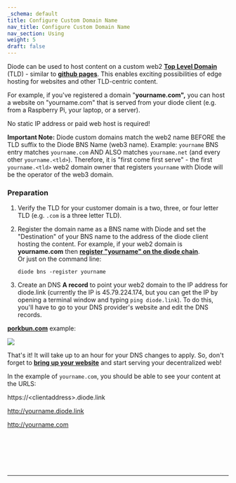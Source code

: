 ```yaml
---
_schema: default
title: Configure Custom Domain Name
nav_title: Configure Custom Domain Name
nav_section: Using
weight: 5
draft: false
---
```

Diode can be used to host content on a custom web2 <a href="https://en.wikipedia.org/wiki/Top-level_domain" target="_blank" rel="noopener"><strong>Top Level Domain</strong></a> (TLD) - similar to <a href="https://pages.github.com/" target="_blank" rel="noopener"><strong>github pages</strong></a>. This enables exciting possibilities of edge hosting for websites and other TLD-centric content.

For example, if you've registered a domain "**yourname.com",** you can host a website on "yourname.com" that is served from your diode client (e.g. from a Raspberry Pi, your laptop, or a server).

No static IP address or paid web host is required!

**Important Note:** Diode custom domains match the web2 name BEFORE the TLD suffix to the Diode BNS Name (web3 name). Example: `yourname` BNS entry matches `yourname.com` AND ALSO matches `yourname.net` (and every other `yourname.<tld>`). Therefore, it is "first come first serve" - the first `yourname.<tld>` web2 domain owner that registers `yourname` with Diode will be the operator of the web3 domain.

### **Preparation**

1. Verify the TLD for your customer domain is a two, three, or four letter TLD (e.g. `.com` is a three letter TLD).
2. Register the domain name as a BNS name with Diode and set the "Destination" of your BNS name to the address of the diode client hosting the content. For example, if your web2 domain is **yourname.com** then <a href="https://support.diode.io/article/2bzhaehdp2" target="_blank" rel="noopener"><strong>register "yourname" on the diode chain</strong></a>.<br>Or just on the command line:

   ```
   diode bns -register yourname
   ```
3. Create an DNS **A record** to point your web2 domain to the IP address for diode.link (currently the IP is 45.79.224.174, but you can get the IP by opening a terminal window and typing `ping diode.link`). To do this, you'll have to go to your DNS provider's website and edit the DNS records.

[**porkbun.com**](https://porkbun.com/) example:

![](https://files.helpdocs.io/qwk5dmv7m8/articles/6pctb40wj8/1605501604227/image.png)

That's it! It will take up to an hour for your DNS changes to apply. So, don't forget to [**bring up your website**](https://support.diode.io/article/mdelbna1u7) and start serving your decentralized web!

In the example of `yourname.com`, you should be able to see your content at the URLS:

https://&lt;clientaddress&gt;.diode.link

http://yourname.diode.link

http://yourname.com

&nbsp;

&nbsp;

&nbsp;

---

&nbsp;